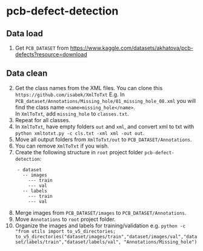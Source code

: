 # pcb-defect-detection

## Data load
1. Get `PCB_DATASET` from https://www.kaggle.com/datasets/akhatova/pcb-defects?resource=download
## Data clean
2. Get the class names from the XML files. You can clone this `https://github.com/isabek/XmlToTxt`
E.g. In `PCB_dataset/Annotations/Missing_hole/01_missing_hole_08.xml` you will find the class name `<name>missing_hole</name>`.  
In `XmlToTxt`, add `missing_hole` to `classes.txt`.
3. Repeat for all classes.
4. In `XmlToTxt`, have empty folders `out` and `xml`, and convert xml to txt with `python xmltotxt.py -c cls.txt -xml xml -out out`.  
5. Move all output folders from `XmlToTxt/out` to `PCB_DATASET/Annotations`.
6. You can remove `XmlToTxt` if you wish.
7. Create the following structure in `root` project folder `pcb-defect-detection`:
```
    - dataset
      -- images
        --- train
        --- val
      -- labels
        --- train
        --- val
```
8. Merge images from `PCB_DATASET/images` to `PCB_DATASET/Annotations`.
9. Move `Annotations` to `root` project folder.
10. Organize the images and labels for training/validation e.g. `python -c "from utils import to_v5_directories; to_v5_directories("dataset/images/train","dataset/images/val","dataset/labels/train","dataset/labels/val", "Annotations/Missing_hole")`

